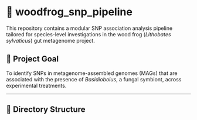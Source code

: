 # 🧬 woodfrog_snp_pipeline

This repository contains a modular SNP association analysis pipeline tailored for species-level investigations in the wood frog (*Lithobates sylvaticus*) gut metagenome project.

## 📌 Project Goal

To identify SNPs in metagenome-assembled genomes (MAGs) that are associated with the presence of *Basidiobolus*, a fungal symbiont, across experimental treatments.

---

## 📁 Directory Structure


